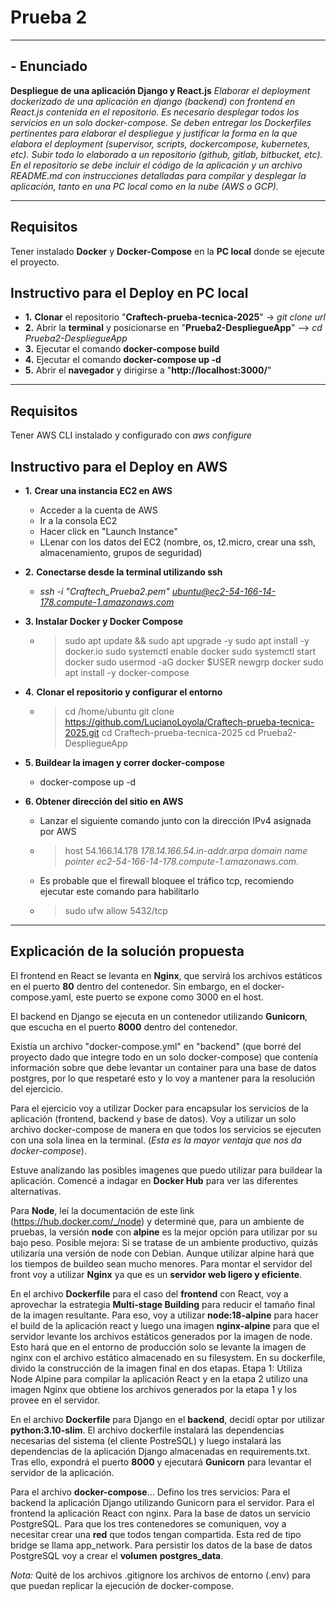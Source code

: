# Prueba 2
---
## - Enunciado
**Despliegue de una aplicación Django y React.js** 
*Elaborar el deployment dockerizado de una aplicación en django (backend) con frontend en React.js contenida en el repositorio. Es necesario desplegar todos los servicios en un solo docker-compose.
Se deben entregar los Dockerfiles pertinentes para elaborar el despliegue y justificar la forma en la que elabora el deployment (supervisor, scripts, dockercompose, kubernetes, etc).
Subir todo lo elaborado a un repositorio (github, gitlab, bitbucket, etc). En el repositorio se debe incluir el código de la aplicación y un archivo README.md con instrucciones detalladas para compilar y desplegar la aplicación, tanto en una PC local como en la nube (AWS o GCP).*

---
## Requisitos
Tener instalado **Docker** y **Docker-Compose** en la **PC local** donde se ejecute el proyecto.

## Instructivo para el Deploy en PC local

- **1.** **Clonar** el repositorio "**Craftech-prueba-tecnica-2025**" -> *git clone url*
- **2.** Abrir la **terminal** y posicionarse en "**Prueba2-DespliegueApp**" --> *cd Prueba2-DespliegueApp*
- **3.** Ejecutar el comando **docker-compose build**
- **4.** Ejecutar el comando **docker-compose up -d**
- **5.** Abrir el **navegador** y dirigirse a "**http://localhost:3000/**"

---
## Requisitos
Tener AWS CLI instalado y configurado con *aws configure*

## Instructivo para el Deploy en AWS

- **1.** **Crear una instancia EC2 en AWS**
  - Acceder a la cuenta de AWS
  - Ir a la consola EC2
  - Hacer click en "Launch Instance"
  - LLenar con los datos del EC2 (nombre, os, t2.micro, crear una ssh, almacenamiento, grupos de seguridad)
- **2.** **Conectarse desde la terminal utilizando ssh**
  - *ssh -i "Craftech_Prueba2.pem" ubuntu@ec2-54-166-14-178.compute-1.amazonaws.com*
- **3. Instalar Docker y Docker Compose**
  - >sudo apt update && sudo apt upgrade -y
  sudo apt install -y docker.io
  sudo systemctl enable docker
sudo systemctl start docker
sudo usermod -aG docker $USER
newgrp docker
sudo apt install -y docker-compose

- **4.** **Clonar el repositorio y configurar el entorno**
  - >cd /home/ubuntu
  git clone https://github.com/LucianoLoyola/Craftech-prueba-tecnica-2025.git
  cd Craftech-prueba-tecnica-2025
  cd Prueba2-DespliegueApp
- **5. Buildear la imagen y correr docker-compose**
  - docker-compose up -d
- **6. Obtener dirección del sitio en AWS**
  - Lanzar el siguiente comando junto con la dirección IPv4 asignada por AWS
  - >host 54.166.14.178
  *178.14.166.54.in-addr.arpa domain name pointer ec2-54-166-14-178.compute-1.amazonaws.com.*
  - Es probable que el firewall bloquee el tráfico tcp, recomiendo ejecutar este comando para habilitarlo
  - >sudo ufw allow 5432/tcp

---
## Explicación de la solución propuesta

El frontend en React se levanta en **Nginx**, que servirá los archivos estáticos en el puerto **80** dentro del contenedor. Sin embargo, en el docker-compose.yaml, este puerto se expone como 3000 en el host.

El backend en Django se ejecuta en un contenedor utilizando **Gunicorn**, que escucha en el puerto **8000** dentro del contenedor.

Existía un archivo "docker-compose.yml" en "backend" (que borré del proyecto dado que integre todo en un solo docker-compose) que contenía información sobre que debe levantar un container para una base de datos postgres, por lo que respetaré esto y lo voy a mantener para la resolución del ejercicio.

Para el ejercicio voy a utilizar Docker para encapsular los servicios de la aplicación (frontend, backend y base de datos). Voy a utilizar un solo archivo docker-compose de manera en que todos los servicios se ejecuten con una sola línea en la terminal. (*Esta es la mayor ventaja que nos da docker-compose*).

Estuve analizando las posibles imagenes que puedo utilizar para buildear la aplicación. Comencé a indagar en **Docker Hub** para ver las diferentes alternativas.

Para **Node**, leí la documentación de este link (https://hub.docker.com/_/node) y determiné que, para un ambiente de pruebas, la versión **node** con **alpine** es la mejor opción para utilizar por su bajo peso. Posible mejora: Si se tratase de un ambiente productivo, quizás utilizaría una versión de node con Debian. Aunque utilizar alpine hará que los tiempos de buildeo sean mucho menores.
Para montar el servidor del front voy a utilizar **Nginx** ya que es un **servidor web ligero y eficiente**.

En el archivo **Dockerfile** para el caso del **frontend** con React, voy a aprovechar la estrategia **Multi-stage Building** para reducir el tamaño final de la imagen resultante. Para eso, voy a utilizar **node:18-alpine** para hacer el build de la aplicación react y luego una imagen **nginx-alpine** para que el servidor levante los archivos estáticos generados por la imagen de node. Esto hará que en el entorno de producción solo se levante la imagen de nginx con el archivo estático almacenado en su filesystem. En su dockerfile, divido la construcción de la imagen final en dos etapas. Etapa 1: Utiliza Node Alpine para compilar la aplicación React y en la etapa 2 utilizo una imagen Nginx que obtiene los archivos generados por la etapa 1 y los provee en el servidor.

En el archivo **Dockerfile** para Django en el **backend**, decidí optar por utilizar **python:3.10-slim**. El archivo dockerfile instalará las dependencias necesarias del sistema (el cliente PostreSQL) y luego instalará las dependencias de la aplicación Django almacenadas en requirements.txt. Tras ello, expondrá el puerto **8000** y ejecutará **Gunicorn** para levantar el servidor de la aplicación. 

Para el archivo **docker-compose**...
Defino los tres servicios: Para el backend la aplicación Django utilizando Gunicorn para el servidor. Para el frontend la aplicación React con nginx. Para la base de datos un servicio PostgreSQL.
Para que los tres contenedores se comuniquen, voy a necesitar crear una **red** que todos tengan compartida. Esta red de tipo bridge se llama app_network.
Para persistir los datos de la base de datos PostgreSQL voy a crear el **volumen** **postgres_data**.

*Nota:* Quité de los archivos .gitignore los archivos de entorno (.env) para que puedan replicar la ejecución de docker-compose.
